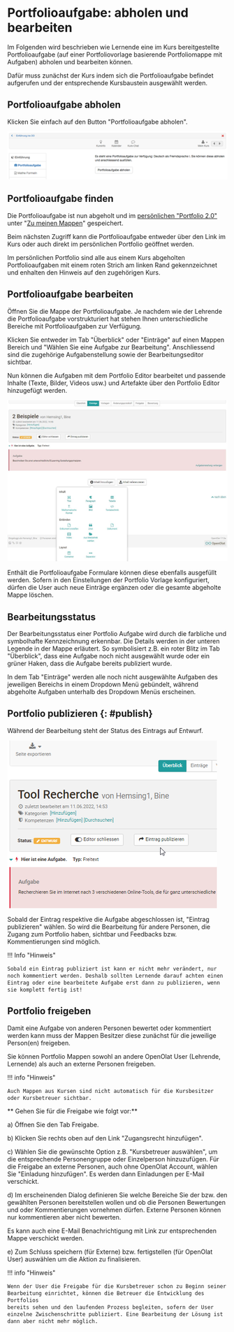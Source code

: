 # Portfolioaufgabe: abholen und bearbeiten

Im Folgenden wird beschrieben wie Lernende eine im Kurs bereitgestellte
Portfolioaufgabe (auf einer Portfoliovorlage basierende Portfoliomappe mit
Aufgaben) abholen und bearbeiten können.

Dafür muss zunächst der Kurs indem sich die Portfolioaufgabe befindet aufgerufen und der entsprechende Kursbaustein ausgewählt werden.

## Portfolioaufgabe abholen  

Klicken Sie einfach auf den Button "Portfolioaufgabe abholen".

![](assets/pf_aufgabeabholen_s1_DE.png)  
  
## Portfolioaufgabe finden

Die Portfolioaufgabe ist nun abgeholt und im [persönlichen "Portfolio 2.0"](../personal_menu/Personal_Tools.de.md/#portfolio-20) unter "[Zu meinen
Mappen](../area_modules/My_portfolio_binders.de.md)" gespeichert.  
  
Beim nächsten Zugriff kann die Portfolioaufgabe entweder über den Link im Kurs oder auch direkt im persönlichen Portfolio geöffnet werden.   
 
Im persönlichen Portfolio sind alle aus einem Kurs abgeholten Portfolioaufgaben mit einem roten Strich am linken Rand gekennzeichnet und enhalten den Hinweis auf den zugehörigen Kurs.

## Portfolioaufgabe bearbeiten  

Öffnen Sie die Mappe der Portfolioaufgabe. Je nachdem wie der Lehrende die Portfolioaufgabe vorstrukturiert hat stehen Ihnen unterschiedliche Bereiche mit Portfolioaufgaben zur Verfügung. 

Klicken Sie entweder im Tab "Überblick" oder "Einträge" auf einen Mappen Bereich und "Wählen Sie eine Aufgabe zur Bearbeitung". Anschliessend sind die zugehörige Aufgabenstellung sowie der Bearbeitungseditor sichtbar.
  

Nun können die Aufgaben mit dem Portfolio Editor bearbeitet und passende Inhalte (Texte, Bilder, Videos usw.) und Artefakte über den Portfolio
Editor hinzugefügt werden. 

![](assets/Portfolioaufgabe_bearbeiten.jpg)  
  
Enthält die Portfolioaufgabe Formulare können diese ebenfalls ausgefüllt werden. Sofern in den Einstellungen der Portfolio Vorlage konfiguriert, dürfen die User auch neue Einträge ergänzen oder die gesamte abgeholte Mappe löschen.

  
## Bearbeitungsstatus

Der Bearbeitungsstatus einer Portfolio Aufgabe wird durch die farbliche und symbolhafte Kennzeichnung erkennbar. Die Details werden in der unteren Legende in der Mappe erläutert. So symbolisiert z.B.  ein roter Blitz im Tab "Überblick", dass eine Aufgabe noch nicht ausgewählt wurde oder ein grüner Haken, dass die Aufgabe bereits publiziert wurde. 

In dem Tab "Einträge" werden alle noch nicht ausgewählte Aufgaben des jeweiligen Bereichs in einem Dropdown Menü gebündelt, während abgeholte Aufgaben unterhalb des Dropdown Menüs erscheinen. 

## Portfolio publizieren   {: #publish}
  
Während der Bearbeitung steht der Status des Eintrags auf Entwurf.

  
![](assets/Portfolioaufgabe_publizieren.png)  

Sobald der Eintrag respektive die Aufgabe abgeschlossen ist, "Eintrag publizieren" wählen. So wird die Bearbeitung für andere Personen, die Zugang zum Portfolio haben, sichtbar und Feedbacks bzw. Kommentierungen sind möglich.  
 
  
!!! Info "Hinweis"

    Sobald ein Eintrag publiziert ist kann er nicht mehr verändert, nur noch kommentiert werden. Deshalb sollten Lernende darauf achten einen Eintrag oder eine bearbeitete Aufgabe erst dann zu publizieren, wenn sie komplett fertig ist!

## Portfolio freigeben

Damit eine Aufgabe von anderen Personen bewertet oder kommentiert werden kann muss der Mappen Besitzer diese zunächst für die jeweilige Person(en) freigeben.

Sie können Portfolio Mappen sowohl an andere OpenOlat User (Lehrende, Lernende) als auch an externe Personen freigeben.

!!! info "Hinweis"

    Auch Mappen aus Kursen sind nicht automatisch für die Kursbesitzer oder Kursbetreuer sichtbar.

** Gehen Sie für die Freigabe wie folgt vor:** 
  
a) Öffnen Sie den Tab Freigabe.  

b) Klicken Sie rechts oben auf den Link "Zugangsrecht hinzufügen".  
  
c) Wählen Sie die gewünschte Option z.B. "Kursbetreuer auswählen", um die entsprechende Personengruppe oder Einzelperson hinzuzufügen. Für die Freigabe an externe Personen, auch ohne OpenOlat Account, wählen Sie "Einladung hinzufügen". Es werden dann Einladungen per
E-Mail verschickt.  
  
d) Im erscheinenden Dialog definieren Sie welche Bereiche Sie der bzw. den gewählten Personen bereitstellen wollen und ob die Personen Bewertungen und oder Kommentierungen vornehmen dürfen. Externe Personen können nur kommentieren aber
nicht bewerten.
  
Es kann auch eine E-Mail Benachrichtigung mit Link zur entsprechenden Mappe
verschickt werden.  
  
e) Zum Schluss speichern (für Externe) bzw. fertigstellen (für OpenOlat User)
auswählen um die Aktion zu finalisieren.  
  
!!! info "Hinweis"

    Wenn der User die Freigabe für die Kursbetreuer schon zu Beginn seiner Bearbeitung einrichtet, können die Betreuer die Entwicklung des Portfolios
    bereits sehen und den laufenden Prozess begleiten, sofern der User einzelne Zwischenschritte publiziert. Eine Bearbeitung der Lösung ist dann aber nicht mehr möglich.

